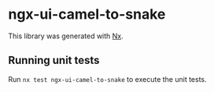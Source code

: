 # ngx-ui-camel-to-snake

This library was generated with [Nx](https://nx.dev).

## Running unit tests

Run `nx test ngx-ui-camel-to-snake` to execute the unit tests.
